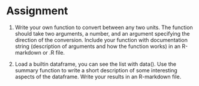 # Assignment
1. Write your own function to convert between any two units. The function should take two arguments, a number, and an argument specifying the direction of the conversion. Include your function with documentation string (description of arguments and how the function works) in an R-markdown or .R file.

1. Load a builtin dataframe, you can see the list with data(). Use the summary function to write a short description of some interesting aspects of the dataframe. Write your results in an R-markdown file.
